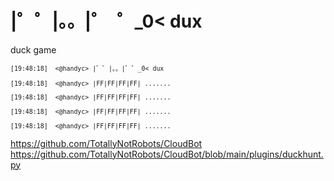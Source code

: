 

# |゜゜|。。|゜ ​ ゜\_0<​ dux

duck game

<sup>
  
`` [19:48:18]  <@handyc> |゜゜|。。|゜゜_0< dux ``
                                       
`` [19:48:18]  <@handyc> |FF|FF|FF|FF| ....... ``

`` [19:48:18]  <@handyc> |FF|FF|FF|FF| ....... ``

`` [19:48:18]  <@handyc> |FF|FF|FF|FF| ....... ``

`` [19:48:18]  <@handyc> |FF|FF|FF|FF| ....... ``

</sup>


https://github.com/TotallyNotRobots/CloudBot
https://github.com/TotallyNotRobots/CloudBot/blob/main/plugins/duckhunt.py
